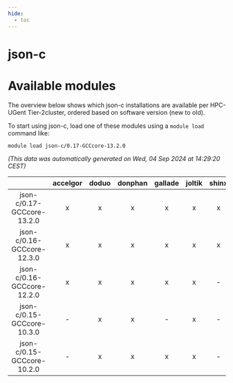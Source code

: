 ```yaml
---
hide:
  - toc
---
```


json-c
======

# Available modules


The overview below shows which json-c installations are available per HPC-UGent Tier-2cluster, ordered based on software version (new to old).

To start using json-c, load one of these modules using a `module load` command like:

```shell
module load json-c/0.17-GCCcore-13.2.0
```

*(This data was automatically generated on Wed, 04 Sep 2024 at 14:29:20 CEST)*  

| |accelgor|doduo|donphan|gallade|joltik|shinx|skitty|
| :---: | :---: | :---: | :---: | :---: | :---: | :---: | :---: |
|json-c/0.17-GCCcore-13.2.0|x|x|x|x|x|x|x|
|json-c/0.16-GCCcore-12.3.0|x|x|x|x|x|x|x|
|json-c/0.16-GCCcore-12.2.0|x|x|x|x|x|-|x|
|json-c/0.15-GCCcore-10.3.0|-|x|x|-|x|-|x|
|json-c/0.15-GCCcore-10.2.0|-|x|x|x|x|-|x|
